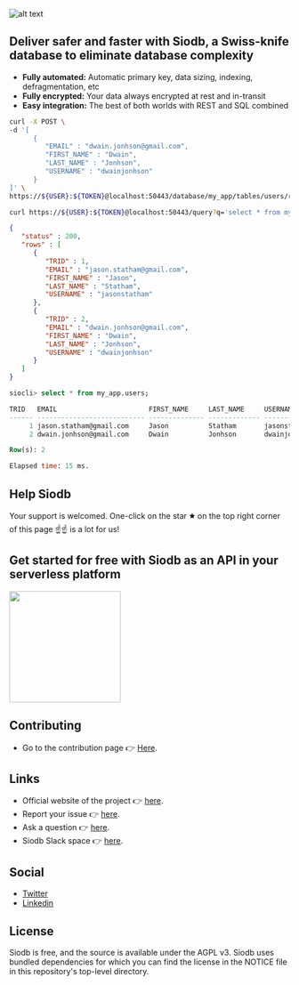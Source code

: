 ![alt text](https://siodb.io/wp-content/uploads/2020/05/SIODB_Logo_Editable_half_landscape_small_logo_site.png)

## Deliver safer and faster with Siodb, a Swiss-knife database to eliminate database complexity

- **Fully automated:** Automatic primary key, data sizing, indexing, defragmentation, etc
- **Fully encrypted:** Your data always encrypted at rest and in-transit
- **Easy integration:** The best of both worlds with REST and SQL combined

```bash
curl -X POST \
-d '[
      {
         "EMAIL" : "dwain.jonhson@gmail.com",
         "FIRST_NAME" : "Dwain",
         "LAST_NAME" : "Jonhson",
         "USERNAME" : "dwainjonhson"
      }
]' \
https://${USER}:${TOKEN}@localhost:50443/database/my_app/tables/users/rows
```

```bash
curl https://${USER}:${TOKEN}@localhost:50443/query?q='select * from my_app.users;'
```

```json
{
   "status" : 200,
   "rows" : [
      {
         "TRID" : 1,
         "EMAIL" : "jason.statham@gmail.com",
         "FIRST_NAME" : "Jason",
         "LAST_NAME" : "Statham",
         "USERNAME" : "jasonstatham"
      },
      {
         "TRID" : 2,
         "EMAIL" : "dwain.jonhson@gmail.com",
         "FIRST_NAME" : "Dwain",
         "LAST_NAME" : "Jonhson",
         "USERNAME" : "dwainjonhson"
      }
   ]
}
```

```sql
siocli> select * from my_app.users;

TRID   EMAIL                       FIRST_NAME     LAST_NAME     USERNAME
------ --------------------------- -------------- ------------- --------------
     1 jason.statham@gmail.com     Jason          Statham       jasonstatham
     2 dwain.jonhson@gmail.com     Dwain          Jonhson       dwainjonhson

Row(s): 2

Elapsed time: 15 ms.
```

## Help Siodb

Your support is welcomed. One-click on the star 🟊 on the top right corner of this page ☝☝ is a lot for us!

## Get started for free with Siodb as an API in your serverless platform

<a href="https://datahub.siodb.io/" target="_blank">
<img src="https://datahub.siodb.io/static/siodb_data_hub_open_graph_x1200.jpg" width="200" />
</a>

## Contributing

- Go to the contribution page 👉 [Here](CONTRIBUTING.md).

## Links

- Official website of the project 👉 [here](https://siodb.io).
- Report your issue 👉 [here](https://github.com/siodb/siodb/issues/new).
- Ask a question 👉 [here](https://stackoverflow.com/questions/tagged/siodb).
- Siodb Slack space 👉 [here](https://join.slack.com/t/siodb-squad/shared_invite/zt-e766wbf9-IfH9WiGlUpmRYlwCI_28ng).

## Social

- [Twitter](https://twitter.com/Sio_db)
- [Linkedin](https://www.linkedin.com/company/siodb)

## License

Siodb is free, and the source is available under the AGPL v3. Siodb uses
bundled dependencies for which you can find the license in the NOTICE file
in this repository's top-level directory.

